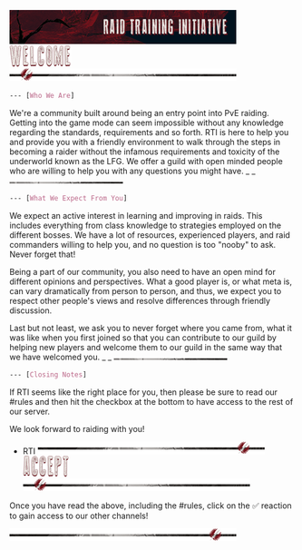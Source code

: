 ![banner](../../graphics/banners/banner.png)
![header-welcome](../../graphics/headers/header-welcome.png)
![separator-big](../../graphics/separators/separator-big.png)
```css
--- [Who We Are]
```
We're a community built around being an entry point into PvE raiding. Getting into the game mode can seem impossible without any knowledge regarding the standards, requirements and so forth. RTI is here to help you and provide you with a friendly environment to walk through the steps in becoming a raider without the infamous requirements and toxicity of the underworld known as the LFG. We offer a guild with open minded people who are willing to help you with any questions you might have.
_ _
![separator-small](../../graphics/separators/separator-small.png)
```css
--- [What We Expect From You]
```
We expect an active interest in learning and improving in raids. This includes everything from class knowledge to strategies employed on the different bosses. We have a lot of resources, experienced players, and raid commanders willing to help you, and no question is too "nooby" to ask. Never forget that!

Being a part of our community, you also need to have an open mind for different opinions and perspectives. What a good player is, or what meta is, can vary dramatically from person to person, and thus, we expect you to respect other people's views and resolve differences through friendly discussion.

Last but not least, we ask you to never forget where you came from, what it was like when you first joined so that you can contribute to our guild by helping new players and welcome them to our guild in the same way that we have welcomed you.
_ _
![separator-small](../../graphics/separators/separator-small.png)
```css
--- [Closing Notes]
```
If RTI seems like the right place for you, then please be sure to read our #rules and then hit the checkbox at the bottom to have access to the rest of our server.

We look forward to raiding with you!
- RTI
![separator-big_2](../../graphics/separators/separator-big_2.png)
![header-accept](../../graphics/headers/header-accept.png)
![separator-big](../../graphics/separators/separator-big.png)

Once you have read the above, including the #rules, click on the :white_check_mark: reaction to gain access to our other channels!

![separator-big_2](../../graphics/separators/separator-big_2.png)